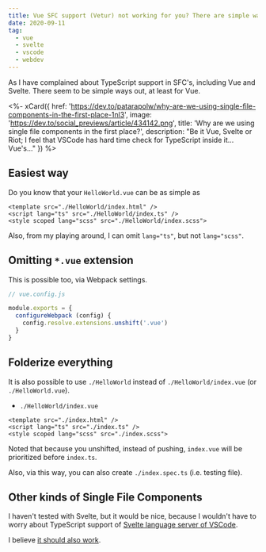 ```yaml
---
title: Vue SFC support (Vetur) not working for you? There are simple ways out. (Possibly also other SFC's, e.g. Svelte.)
date: 2020-09-11
tag:
  - vue
  - svelte
  - vscode
  - webdev
---
```


As I have complained about TypeScript support in SFC's, including Vue and Svelte. There seem to be simple ways out, at least for Vue.

<%- xCard({
  href: 'https://dev.to/patarapolw/why-are-we-using-single-file-components-in-the-first-place-1nl3',
  image: 'https://dev.to/social_previews/article/434142.png',
  title: 'Why are we using single file components in the first place?',
  description: "Be it Vue, Svelte or Riot; I feel that VSCode has hard time check for TypeScript inside it...  Vue's..."
}) %>

<!-- excerpt -->

## Easiest way

Do you know that your `HelloWorld.vue` can be as simple as

```vue
<template src="./HelloWorld/index.html" />
<script lang="ts" src="./HelloWorld/index.ts" />
<style scoped lang="scss" src="./HelloWorld/index.scss">
```

Also, from my playing around, I can omit `lang="ts"`, but not `lang="scss"`.

## Omitting `*.vue` extension

This is possible too, via Webpack settings.

```js
// vue.config.js

module.exports = {
  configureWebpack (config) {
    config.resolve.extensions.unshift('.vue')
  }
}
```

## Folderize everything

It is also possible to use `./HelloWorld` instead of `./HelloWorld/index.vue` (or `./HelloWorld.vue`).

- `./HelloWorld/index.vue`

```vue
<template src="./index.html" />
<script lang="ts" src="./index.ts" />
<style scoped lang="scss" src="./index.scss">
```

Noted that because you unshifted, instead of pushing, `index.vue` will be prioritized before `index.ts`.

Also, via this way, you can also create `./index.spec.ts` (i.e. testing file).

## Other kinds of Single File Components

I haven't tested with Svelte, but it would be nice, because I wouldn't have to worry about TypeScript support of [Svelte language server of VSCode](https://marketplace.visualstudio.com/items?itemName=svelte.svelte-vscode).

I believe [it should also work](https://github.com/sveltejs/svelte-preprocess#external-files).

